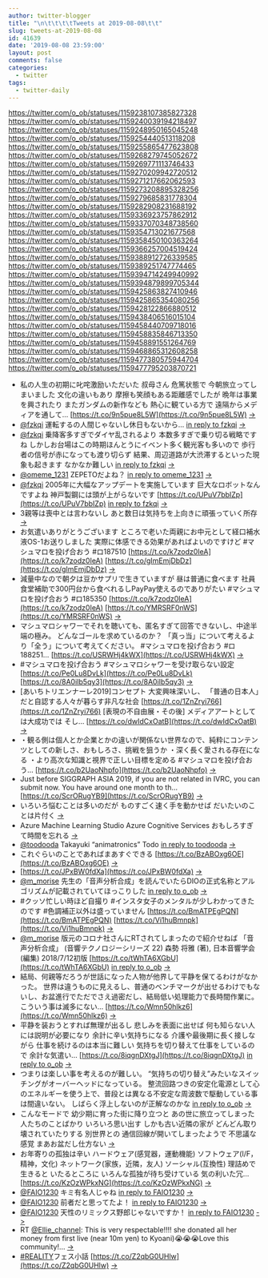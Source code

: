 ```yaml
---
author: twitter-blogger
title: "\n\t\t\t\tTweets at 2019-08-08\t\t"
slug: tweets-at-2019-08-08
id: 41639
date: '2019-08-08 23:59:00'
layout: post
comments: false
categories:
  - twitter
tags:
  - twitter-daily
---
```


https://twitter.com/o_ob/statuses/1159238107385827328 https://twitter.com/o_ob/statuses/1159240039194218497 https://twitter.com/o_ob/statuses/1159248950165045248 https://twitter.com/o_ob/statuses/1159254440513118208 https://twitter.com/o_ob/statuses/1159255865477623808 https://twitter.com/o_ob/statuses/1159268279745052672 https://twitter.com/o_ob/statuses/1159269771113746433 https://twitter.com/o_ob/statuses/1159270209942720512 https://twitter.com/o_ob/statuses/1159271217662062593 https://twitter.com/o_ob/statuses/1159273208895328256 https://twitter.com/o_ob/statuses/1159279685831778304 https://twitter.com/o_ob/statuses/1159282908231688192 https://twitter.com/o_ob/statuses/1159336923757862912 https://twitter.com/o_ob/statuses/1159337070348738560 https://twitter.com/o_ob/statuses/1159354713021677568 https://twitter.com/o_ob/statuses/1159358450100363264 https://twitter.com/o_ob/statuses/1159366257004519424 https://twitter.com/o_ob/statuses/1159388912726339585 https://twitter.com/o_ob/statuses/1159389251747774465 https://twitter.com/o_ob/statuses/1159394714249940992 https://twitter.com/o_ob/statuses/1159394879899705344 https://twitter.com/o_ob/statuses/1159425863827410946 https://twitter.com/o_ob/statuses/1159425865354080256 https://twitter.com/o_ob/statuses/1159428122866880512 https://twitter.com/o_ob/statuses/1159438406516015104 https://twitter.com/o_ob/statuses/1159458440709718016 https://twitter.com/o_ob/statuses/1159458835846713350 https://twitter.com/o_ob/statuses/1159458891551264769 https://twitter.com/o_ob/statuses/1159468865312608258 https://twitter.com/o_ob/statuses/1159477380575944704 https://twitter.com/o_ob/statuses/1159477795203870721  

*   私の人生の初期に叱咤激励いただいた 叔母さん 危篤状態で 今朝旅立ってしまいました 文化の違いもあり 摩擦も笑顔もある距離感でしたが 晩年は事業を興されたり またガンダムの新作なども 熱心に観ている方で 遠隔からメディアを通して… [https://t.co/9n5pue8L5W](https://t.co/9n5pue8L5W) [->](https://twitter.com/o_ob/statuses/1159238107385827328)
*   [@fzkqi](https://twitter.com/fzkqi) 運転するの人間じゃないし休日もないから... [in reply to fzkqi](https://twitter.com/fzkqi/statuses/1159239406105985029) [->](https://twitter.com/o_ob/statuses/1159240039194218497)
*   [@fzkqi](https://twitter.com/fzkqi) 乗降客多すぎでダイヤ乱されるより 本数多すぎで乗り切る戦略ですね しかしお台場はこの時期ほんとうにイベント多く観光客も多いので 歩行者の信号が赤になっても渡り切らず 結果、周辺道路が大渋滞するといった現象も起きます なかなか難しい [in reply to fzkqi](https://twitter.com/fzkqi/statuses/1159240787558719489) [->](https://twitter.com/o_ob/statuses/1159248950165045248)
*   [@omeme_1231](https://twitter.com/omeme_1231) ZEPETOだよね？ [in reply to omeme_1231](https://twitter.com/omeme_1231/statuses/1159071094042578944) [->](https://twitter.com/o_ob/statuses/1159254440513118208)
*   [@fzkqi](https://twitter.com/fzkqi) 2005年に大幅なアップデートを実施しています 巨大なロボットなんですよね 神戸製鋼には頭が上がらないです [https://t.co/UPuV7bbIZp](https://t.co/UPuV7bbIZp) [in reply to fzkqi](https://twitter.com/fzkqi/statuses/1159254186157961216) [->](https://twitter.com/o_ob/statuses/1159255865477623808)
*   3親等は喪中とは言わないし あと数日は気持ちを上向きに頑張っていく所存 [->](https://twitter.com/o_ob/statuses/1159268279745052672)
*   お気遣いありがとうございます ところで老いた両親にお中元として経口補水液OS-1お送りしました 実際に体感できる効果があればよいのですけど #マシュマロを投げ合おう #ロ187510 [https://t.co/k7zodz0IeA](https://t.co/k7zodz0IeA) [https://t.co/gImEmjDbDz](https://t.co/gImEmjDbDz) [->](https://twitter.com/o_ob/statuses/1159269771113746433)
*   減量中なので朝夕は豆かサプリで生きていますが 昼は普通に食べます 社員食堂補助で300円台から食べれるしPayPay使えるのでありがたい #マシュマロを投げ合おう #ロ185350 [https://t.co/k7zodz0IeA](https://t.co/k7zodz0IeA) [https://t.co/YMRSRF0nWS](https://t.co/YMRSRF0nWS) [->](https://twitter.com/o_ob/statuses/1159270209942720512)
*   マシュマロシャワーでそれを聴いても、匿名すぎて回答できないし、中途半端の極み。 どんなゴールを求めているのか？ 「真っ当」について考えるより「全う」について考えてください。 #マシュマロを投げ合おう #ロ188251… [https://t.co/USRWHj4kWX](https://t.co/USRWHj4kWX) [->](https://twitter.com/o_ob/statuses/1159271217662062593)
*   #マシュマロを投げ合おう #マシュマロシャワーを受け取らない設定 [https://t.co/Pe0Lu8DvLk](https://t.co/Pe0Lu8DvLk) [https://t.co/8A0iIb5qy3](https://t.co/8A0iIb5qy3) [->](https://twitter.com/o_ob/statuses/1159273208895328256)
*   [あいちトリエンナーレ2019]コンセプト 大変興味深いし、 「普通の日本人」だと自認する人々が暮らす非凡な社会 [https://t.co/1ZnZryi766](https://t.co/1ZnZryi766) [表現の不自由展・その後] メディアアートとしては大成功では そし… [https://t.co/dwIdCxOatB](https://t.co/dwIdCxOatB) [->](https://twitter.com/o_ob/statuses/1159279685831778304)
*   ・観る側は個人とか企業とかの違いが関係ない世界なので、純粋にコンテンツとしての新しさ、おもしろさ、挑戦を狙うか ・深く長く愛される存在になる ・より高次な知識と視界で正しい目標を定める #マシュマロを投げ合おう… [https://t.co/b2UaoNhpfo](https://t.co/b2UaoNhpfo) [->](https://twitter.com/o_ob/statuses/1159282908231688192)
*   Just before SIGGRAPH ASIA 2019, if you are not related in IVRC, you can submit now. You have around one month to th… [https://t.co/ScrORugYB9](https://t.co/ScrORugYB9) [->](https://twitter.com/o_ob/statuses/1159336923757862912)
*   いろいろ悩むことは多いのだが ものすごく速く手を動かせば だいたいのことは片付く [->](https://twitter.com/o_ob/statuses/1159337070348738560)
*   Azure Machine Learning Studio Azure Cognitive Services おもしろすぎて時間を忘れる [->](https://twitter.com/o_ob/statuses/1159354713021677568)
*   [@toodooda](https://twitter.com/toodooda) Takayuki “animatronics” Todo [in reply to toodooda](https://twitter.com/toodooda/statuses/1159244956147392512) [->](https://twitter.com/o_ob/statuses/1159358450100363264)
*   これぐらいのことであればまあすぐできる [https://t.co/BzABOxg6OE](https://t.co/BzABOxg6OE) [->](https://twitter.com/o_ob/statuses/1159366257004519424)
*   [https://t.co/JPxBW0fdXa](https://t.co/JPxBW0fdXa) [->](https://twitter.com/o_ob/statuses/1159388912726339585)
*   [@m_morise](https://twitter.com/m_morise) 先生の「音声分析合成」を読んでいたらDIOの正式名称とアルゴリズムが記載されていてほっこりした [in reply to o_ob](https://twitter.com/o_ob/statuses/1159388912726339585) [->](https://twitter.com/o_ob/statuses/1159389251747774465)
*   #クッソ忙しい時ほど自撮り #インスタ女子のメンタルが少しわかってきたのです #色調補正以外は盛っていません [https://t.co/BmATPEgPQN](https://t.co/BmATPEgPQN) [https://t.co/Vi1huBmnpk](https://t.co/Vi1huBmnpk) [->](https://twitter.com/o_ob/statuses/1159394714249940992)
*   [@m_morise](https://twitter.com/m_morise) 版元のコロナ社さんにRTされてしまったので紹介せねば 「音声分析合成」 (音響テクノロジーシリーズ 22) 森勢 将雅 (著), 日本音響学会 (編集) 2018/7/12初版 [https://t.co/tWhTA6XGbU](https://t.co/tWhTA6XGbU) [in reply to o_ob](https://twitter.com/o_ob/statuses/1159389251747774465) [->](https://twitter.com/o_ob/statuses/1159394879899705344)
*   結局、何親等だろうが世話になった人物が他界して平静を保てるわけがなかった。 世界は違うものに見えるし、普通のベンチマークが出せるわけでもないし、お盆進行でただでさえ過密だし、結局低い処理能力で長時間作業に。 こういう事は滅多にない… [https://t.co/Wmn50hlkz6](https://t.co/Wmn50hlkz6) [->](https://twitter.com/o_ob/statuses/1159425863827410946)
*   平静を装おうとすれば無理が出るし 悲しみを表面に出せば 何も知らない人には説明が必要になり 余計に辛い気持ちになる 介護や最後期に長く接しながら 仕事を続けるのは本当に難しい 気持ちを切り替えて仕事をしているので 余計な気遣い… [https://t.co/8iqgnDXtgJ](https://t.co/8iqgnDXtgJ) [in reply to o_ob](https://twitter.com/o_ob/statuses/1159425863827410946) [->](https://twitter.com/o_ob/statuses/1159425865354080256)
*   つまりは楽しい事を考えるのが難しい。 “気持ちの切り替え”みたいなスイッチングがオーバーヘッドになっている。 整流回路つきの安定化電源として心のエネルギーを使う上で、普段とは異なる不安定な周波数で駆動している事は間違いない。 しばらく浮上しないのが正解なのかな [in reply to o_ob](https://twitter.com/o_ob/statuses/1159425863827410946) [->](https://twitter.com/o_ob/statuses/1159428122866880512)
*   こんなモードで 幼少期に育った街に降り立つと あの世に旅立ってしまった人たちのことばかり いろいろ思い出す しかも古い近隣の家が どんどん取り壊されていたりする 別世界との 通信回線が開いてしまったようで 不思議な感覚 まあお盆だし仕方ない [->](https://twitter.com/o_ob/statuses/1159438406516015104)
*   お年寄りの孤独は辛い ハードウェア(感覚器，運動機能) ソフトウェア(I/F，精神，文化) ネットワーク(家族，近隣，友人) ソーシャル(互換性) 理詰めで生きると いたるところに いろんな孤独が待ち受けている 気の利いた冗… [https://t.co/KzOzWPkxNG](https://t.co/KzOzWPkxNG) [->](https://twitter.com/o_ob/statuses/1159458440709718016)
*   [@FAIO1230](https://twitter.com/FAIO1230) キミ有名人じゃね [in reply to FAIO1230](https://twitter.com/FAIO1230/statuses/1159395850130300928) [->](https://twitter.com/o_ob/statuses/1159458835846713350)
*   [@FAIO1230](https://twitter.com/FAIO1230) 前者だと思ってたよ！ [in reply to FAIO1230](https://twitter.com/FAIO1230/statuses/1159357436613939202) [->](https://twitter.com/o_ob/statuses/1159458891551264769)
*   [@FAIO1230](https://twitter.com/FAIO1230) 天性のリミックス野郎じゃないですか！ [in reply to FAIO1230](https://twitter.com/FAIO1230/statuses/1159464446420324355) [->](https://twitter.com/o_ob/statuses/1159468865312608258)
*   RT [@Ellie_channel](https://twitter.com/Ellie_channel): This is very respectable!!!! she donated all her money from first live (near 10m yen) to Kyoani)😭😭😭Love this community!… [->](https://twitter.com/o_ob/statuses/1159477380575944704)
*   [#REALITY](https://twitter.com/search?q=%23REALITY&src=hash)フェス小話 [https://t.co/Z2qbG0UHlw](https://t.co/Z2qbG0UHlw) [->](https://twitter.com/o_ob/statuses/1159477795203870721)